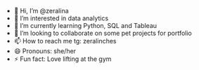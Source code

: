 - 👋 Hi, I’m @zeralina
- 👀 I’m interested in data analytics
- 🌱 I’m currently learning Python, SQL and Tableau
- 💞️ I’m looking to collaborate on some pet projects for portfolio
- 📫 How to reach me tg: zeralinches
- 😄 Pronouns: she/her
- ⚡ Fun fact: Love lifting at the gym

<!---
zeralina/zeralina is a ✨ special ✨ repository because its `README.md` (this file) appears on your GitHub profile.
You can click the Preview link to take a look at your changes.
--->
